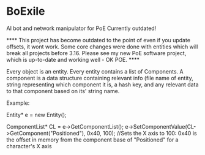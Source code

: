 # BoExile
AI bot and network manipulator for PoE
Currently outdated!


**** This project has become outdated to the point of even if you update offsets, it wont work. Some core changes were done with entities which will break all projects before 3.16. Please see my new PoE software project, which is up-to-date and working well - OK POE. ****

Every object is an entity. Every entity contains a list of Components. A component is a data structure containing relevant info (file name of entity, 
string representing which component it is, a hash key, and any relevant data to that component based on its' string name.

Example:

Entity* e = new Entity();

ComponentList* CL = e->GetComponentList();
e->SetComponentValue(CL->GetComponent("Positioned"), 0x40, 100); //Sets the X axis to 100: 0x40 is the offset in memory from the component base of "Positioned" for a character's X axis


